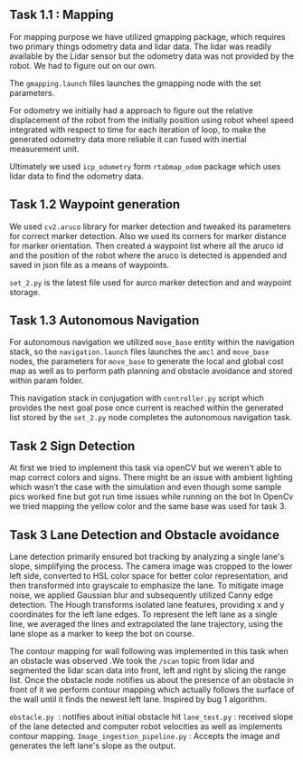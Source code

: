 ## Task 1.1 : Mapping

For mapping purpose we have utilized gmapping package, which requires two primary things odometry data and lidar data. The lidar was readily available by the Lidar sensor but the odometry data was not provided by the robot. We had to figure out on our own.

The `gmapping.launch` files launches the gmapping node with the set parameters.

For odometry we initially had a approach to figure out the relative displacement of the robot from the initially position using robot wheel speed integrated with respect to time for each iteration of loop, to make the generated odometry data more reliable it can fused with inertial measurement unit.

Ultimately we used `icp_odometry` form `rtabmap_odom` package which uses lidar data to find the odometry data.

## Task 1.2 Waypoint generation

We used `cv2.aruco` library for marker detection and tweaked its parameters for correct marker detection. Also we used its corners for marker distance for marker orientation. Then created a waypoint list where all the aruco id and the position of the robot where the aruco is detected is appended and saved in json file as a means of waypoints.

`set_2.py` is the latest file used for aurco marker detection and and waypoint storage.

## Task 1.3 Autonomous Navigation

For autonomous navigation we utilized `move_base` entity within the navigation stack, so the `navigation.launch` files launches the `amcl` and `move_base` nodes, the parameters for `move_base` to generate the local and global cost map as well as to perform path planning and obstacle avoidance and stored within param folder.

This navigation stack in conjugation with `controller.py` script which provides the next goal pose once current is reached within the generated list stored by the `set_2.py` node completes the autonomous navigation task.

## Task 2 Sign Detection

At first we tried to implement this task via openCV but we weren't able to map correct colors and signs. There might be an issue with ambient lighting which wasn’t the case with the simulation and even though some sample pics worked fine but got run time issues while running on the bot
In OpenCv we tried mapping the yellow color and the same base was used for task 3.


## Task 3 Lane Detection and Obstacle avoidance

Lane detection primarily ensured bot tracking by analyzing a single lane's slope, simplifying the process. The camera image was cropped to the lower left side, converted to HSL color space for better color representation, and then transformed into grayscale to emphasize the lane. To mitigate image noise, we applied Gaussian blur and subsequently utilized Canny edge detection. The Hough transforms isolated lane features, providing x and y coordinates for the left lane edges. To represent the left lane as a single line, we averaged the lines and extrapolated the lane trajectory, using the lane slope as a marker to keep the bot on course.

The contour mapping  for wall following was implemented in this task when an obstacle was observed .We took the `/scan` topic from lidar and segmented the lidar scan data into front, left and right by slicing the range list.
Once the obstacle node notifies us about the presence of an obstacle in front of it we perform contour mapping which actually follows the surface of the wall until it finds the newest left lane. Inspired by bug 1 algorithm.

`obstacle.py `: notifies about initial obstacle hit
`lane_test.py` : received slope of the lane detected and computer robot velocities as well as implements contour mapping.
`Image_ingestion_pipeline.py` : Accepts the image and generates the left lane's slope as the output.
